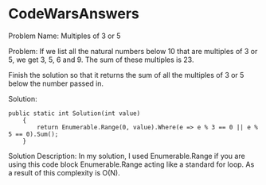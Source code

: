 # CodeWarsAnswers
Problem Name: Multiples of 3 or 5

Problem: If we list all the natural numbers below 10 that are multiples of 3 or 5, we get 3, 5, 6 and 9. The sum of these multiples is 23.

Finish the solution so that it returns the sum of all the multiples of 3 or 5 below the number passed in.

Solution:

	public static int Solution(int value)
        {
            return Enumerable.Range(0, value).Where(e => e % 3 == 0 || e % 5 == 0).Sum();
        }

Solution Description: In my solution, I used Enumerable.Range if you are using this code block Enumerable.Range acting
like a standard for loop. As a result of this complexity is O(N).